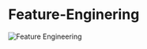 # Feature-Enginering

![Feature Engineering](https://user-images.githubusercontent.com/58104706/93017400-157cb900-f5e6-11ea-8ceb-0381785f3ea9.png)
